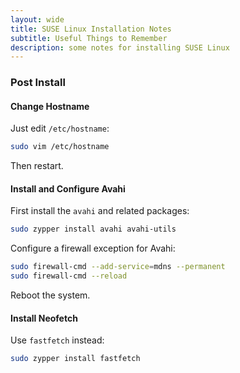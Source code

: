 ```yaml
---
layout: wide
title: SUSE Linux Installation Notes
subtitle: Useful Things to Remember
description: some notes for installing SUSE Linux
---
```


### Post Install

#### Change Hostname

Just edit `/etc/hostname`:

```bash
sudo vim /etc/hostname
```
Then restart.

#### Install and Configure Avahi

First install the `avahi` and related packages:

```bash
sudo zypper install avahi avahi-utils
```

Configure a firewall exception for Avahi:

```bash
sudo firewall-cmd --add-service=mdns --permanent
sudo firewall-cmd --reload
```

Reboot the system.

#### Install Neofetch

Use `fastfetch` instead:

```sh
sudo zypper install fastfetch
```
